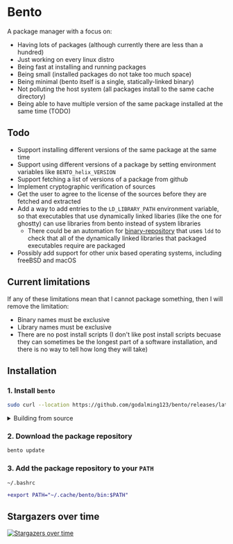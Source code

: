 # Bento

A package manager with a focus on:

- Having lots of packages (although currently there are less than a hundred)
- Just working on every linux distro
- Being fast at installing and running packages
- Being small (installed packages do not take too much space)
- Being minimal (bento itself is a single, statically-linked binary)
- Not polluting the host system (all packages install to the same cache directory)
- Being able to have multiple version of the same package installed at the same time (TODO)

## Todo

- Support installing different versions of the same package at the same time
- Support using different versions of a package by setting environment variables like `BENTO_helix_VERSION`
- Support fetching a list of versions of a package from github
- Implement cryptographic verification of sources
- Get the user to agree to the license of the sources before they are fetched and extracted
- Add a way to add entries to the `LD_LIBRARY_PATH` environment variable, so that executables that use dynamically linked libaries (like the one for ghostty) can use libraries from bento instead of system libraries
  - There could be an automation for [binary-repository](https://github.com/godalming123/binary-repository/) that uses `ldd` to check that all of the dynamically linked libraries that packaged executables require are packaged
- Possibly add support for other unix based operating systems, including freeBSD and macOS

## Current limitations

If any of these limitations mean that I cannot package something, then I will remove the limitation:

- Binary names must be exclusive
- Library names must be exclusive
- There are no post install scripts (I don't like post install scripts becuase they can sometimes be the longest part of a software installation, and there is no way to tell how long they will take)

## Installation

### 1. Install `bento`

```sh
sudo curl --location https://github.com/godalming123/bento/releases/latest/download/linux-amd64 -o /usr/bin/bento
```

<details><summary>Building from source</summary>

```sh
git clone --depth 1 https://github.com/godalming123/bento.git
cd bento
go install
# `go install` puts the binary in `~/go/bin`, so make sure that directory is in your $PATH
```

</details>

### 2. Download the package repository

```sh
bento update
```

### 3. Add the package repository to your `PATH`

`~/.bashrc`

```diff
+export PATH="~/.cache/bento/bin:$PATH"
```

## Stargazers over time

[![Stargazers over time](https://starchart.cc/godalming123/bento.svg)](https://starchart.cc/godalming123/bento)
